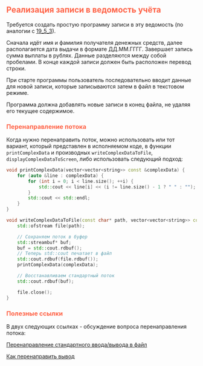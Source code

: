 ## <font color="tomato">Реализация записи в ведомость учёта</font>

Требуется создать простую программу записи в эту ведомость 
(по аналогии с [19_5_3](https://github.com/VladislavNovak/19_5_3)).

Сначала идёт имя и фамилия получателя денежных средств, далее располагается дата выдачи в формате ДД.ММ.ГГГГ. 
Завершает запись сумма выплаты в рублях. Данные разделяются между собой пробелами. 
В конце каждой записи должен быть расположен перевод строки.

При старте программы пользователь последовательно вводит данные для новой записи, 
которые записываются затем в файл в текстовом режиме. 

Программа должна добавлять новые записи в конец файла, не удаляя его текущее содержимое.

### <font color="tomato">Перенаправление потока</font>

Когда нужно перенаправить поток, можно использовать или тот вариант, 
который представлен в исполняемом коде, в функции `printComplexData` и 
производных `writeComplexDataToFile`, `displayComplexDataToScreen`, либо использовать следующий подход:

```c++
void printComplexData(vector<vector<string>> const &complexData) {
    for (auto &line : complexData) {
        for (int i = 0; i < line.size(); ++i) {
            std::cout << line[i] << (i != line.size() - 1 ? " " : "");
        }
        std::cout << std::endl;
    }
}

void writeComplexDataToFile(const char* path, vector<vector<string>> const &complexData) {
    std::ofstream file(path);

    // Сохраняем поток в буфер
    std::streambuf* buf;
    buf = std::cout.rdbuf();
    // Теперь std::cout печатает в файл
    std::cout.rdbuf(file.rdbuf());
    printComplexData(complexData);

    // Восстанавливаем стандартный поток
    std::cout.rdbuf(buf);

    file.close();
}
```

### <font color="tomato">Полезные ссылки</font>

В двух следующих ссылках - обсуждение вопроса перенаправления потока:

[Перенаправление стандартного ввода/вывода в файл](https://programmersforum.ru/showthread.php?t=80053)

[Как перенаправить вывод](https://rsdn.org/forum/cpp/2361792.hot)
